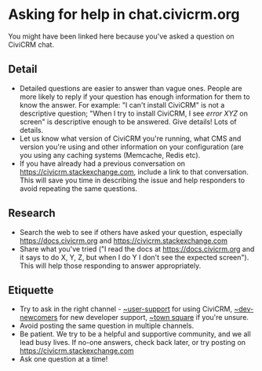 
# Asking for help in chat.civicrm.org

You might have been linked here because you've asked a question on CiviCRM chat. 

## Detail
* Detailed questions are easier to answer than vague ones. People are more likely to reply if your question has enough information for them to know the answer. For example: "I can't install CiviCRM" is not a descriptive question; "When I try to install CiviCRM, I see _error XYZ_ on screen" is descriptive enough to be answered. Give details! Lots of details.
* Let us know what version of CiviCRM you're running, what CMS and version you're using and other information on your configuration (are you using any caching systems (Memcache, Redis etc).
* If you have already had a previous conversation on https://civicrm.stackexchange.com, include a link to that conversation. This will save you time in describing the issue and help responders to avoid repeating the same questions.

## Research
* Search the web to see if others have asked your question, especially https://docs.civicrm.org and https://civicrm.stackexchange.com
* Share what you've tried ("I read the docs at https://docs.civicrm.org and it says to do X, Y, Z, but when I do Y I don't see the expected screen"). This will help those responding to answer appropriately.

## Etiquette
* Try to ask in the right channel - [~user-support](https://chat.civicrm.org/civicrm/channels/user-support) for using CiviCRM, [~dev-newcomers](https://chat.civicrm.org/civicrm/channels/dev-newcomers) for new developer support, [~town square](https://chat.civicrm.org/civicrm/channels/town-square) if you're unsure.
* Avoid posting the same question in multiple channels.
* Be patient. We try to be a helpful and supportive community, and we all lead busy lives. If no-one answers, check back later, or try posting on https://civicrm.stackexchange.com
* Ask one question at a time!
